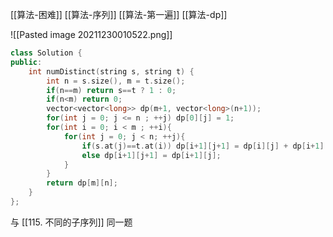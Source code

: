 [[算法-困难]]
[[算法-序列]]
[[算法-第一遍]]
[[算法-dp]]

![[Pasted image 20211230010522.png]]

```c++
class Solution {
public:
    int numDistinct(string s, string t) {
        int n = s.size(), m = t.size();
        if(n==m) return s==t ? 1 : 0;
        if(n<m) return 0;
        vector<vector<long>> dp(m+1, vector<long>(n+1));
        for(int j = 0; j <= n ; ++j) dp[0][j] = 1;
        for(int i = 0; i < m ; ++i){
            for(int j = 0; j < n; ++j){
                if(s.at(j)==t.at(i)) dp[i+1][j+1] = dp[i][j] + dp[i+1][j];
                else dp[i+1][j+1] = dp[i+1][j];
            }
        }
        return dp[m][n];
    }
};
```

与 [[115. 不同的子序列]] 同一题